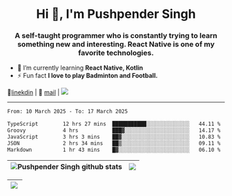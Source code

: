 <h1 align="center">Hi 👋, I'm Pushpender Singh</h1>
<h3 align="center">A self-taught programmer who is constantly trying to learn something new and interesting. React Native is one of my favorite technologies.</h3>

- 🌱 I’m currently learning **React Native, Kotlin**
- ⚡ Fun fact **I love to play Badminton and Football.**

👔[linekdin](https://www.linkedin.com/in/pushpender-singh-240061202/) | 📧 [mail](mailto:pushpendersingh694@gmail.com) | 
<a href="https://github.com/pushpender-singh-ap/pushpender-singh-ap">
    <img src="https://komarev.com/ghpvc/?username=pushpender-singh-ap&style=for-the-badge">
</a>


---

<!--START_SECTION:waka-->

```txt
From: 10 March 2025 - To: 17 March 2025

TypeScript        12 hrs 27 mins  ███████████░░░░░░░░░░░░░░   44.11 %
Groovy            4 hrs           ███▓░░░░░░░░░░░░░░░░░░░░░   14.17 %
JavaScript        3 hrs 3 mins    ██▓░░░░░░░░░░░░░░░░░░░░░░   10.83 %
JSON              2 hrs 34 mins   ██▒░░░░░░░░░░░░░░░░░░░░░░   09.11 %
Markdown          1 hr 43 mins    █▓░░░░░░░░░░░░░░░░░░░░░░░   06.10 %
```

<!--END_SECTION:waka-->


| <a><img align="center" src="https://github-readme-stats-iota-ecru-15.vercel.app/api?username=pushpender-singh-ap&show_icons=true&include_all_commits=true&theme=buefy&hide_border=true" alt="Pushpender Singh github stats" /></a> | <a><img align="center" src="https://github-readme-stats-iota-ecru-15.vercel.app/api/top-langs/?username=pushpender-singh-ap&layout=compact&theme=buefy&hide_border=true" /></a> |
| ------------- | ------------- |

| <a> <img align="left" src="https://github-readme-streak-stats.herokuapp.com/?user=pushpender-singh-ap" /></br> </a> |
| ------------- |
